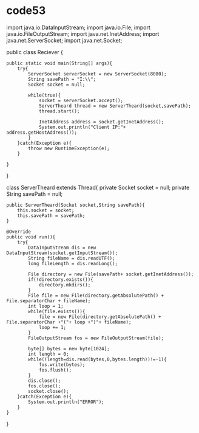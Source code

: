 # code53
import java.io.DataInputStream;
import java.io.File;
import java.io.FileOutputStream;
import java.net.InetAddress;
import java.net.ServerSocket;
import java.net.Socket;


public class Reciever {

    public static void main(String[] args){
        try{
            ServerSocket serverSocket = new ServerSocket(8080);
            String savePath = "I:\\";
            Socket socket = null;

            while(true){
                socket = serverSocket.accept();
                ServerTheard thread = new ServerTheard(socket,savePath);
                thread.start();

                InetAddress address = socket.getInetAddress();
                System.out.println("Client IP:"+ address.getHostAddress());
            }
        }catch(Exception e){
            throw new RuntimeException(e);
        }
        
    }
}

class ServerTheard extends Thread{
    private Socket socket = null;
    private String savePath = null;

    public ServerTheard(Socket socket,String savePath){
        this.socket = socket;
        this.savePath = savePath;
    }

    @Override
    public void run(){
        try{
            DataInputStream dis = new DataInputStream(socket.getInputStream());
            String fileName = dis.readUTF();
            long fileLength = dis.readLong();

            File directory = new File(savePath+ socket.getInetAddress());
            if(!directory.exists()){
                directory.mkdirs();
            }
            File file = new File(directory.getAbsolutePath() + File.separatorChar + fileName);
            int loop = 1;
            while(file.exists()){
                file = new File(directory.getAbsolutePath() + File.separatorChar +"("+ loop +")"+ fileName);
                loop += 1;
            }
            FileOutputStream fos = new FileOutputStream(file);

            byte[] bytes = new byte[1024];
            int length = 0;
            while((length=dis.read(bytes,0,bytes.length))!=-1){
                fos.write(bytes);
                fos.flush();
            }
            dis.close();
            fos.close();
            socket.close();
        }catch(Exception e){
            System.out.println("ERROR");
        }
    }
}
